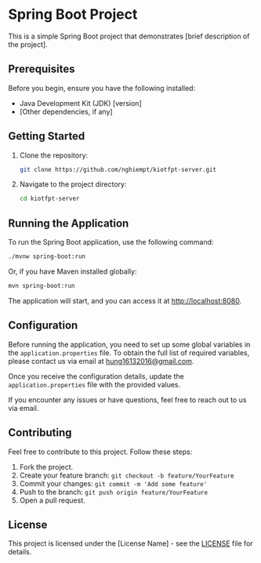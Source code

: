 
# Spring Boot Project

This is a simple Spring Boot project that demonstrates [brief description of the project].

## Prerequisites

Before you begin, ensure you have the following installed:

- Java Development Kit (JDK) [version]
- [Other dependencies, if any]

## Getting Started

1. Clone the repository:

   ```bash
   git clone https://github.com/nghiempt/kiotfpt-server.git
   ```

2. Navigate to the project directory:

   ```bash
   cd kiotfpt-server
   ```

## Running the Application

To run the Spring Boot application, use the following command:

```bash
./mvnw spring-boot:run
```

Or, if you have Maven installed globally:

```bash
mvn spring-boot:run
```

The application will start, and you can access it at [http://localhost:8080](http://localhost:8080).

## Configuration

Before running the application, you need to set up some global variables in the `application.properties` file. To obtain the full list of required variables, please contact us via email at [hung16132016@gmail.com](mailto:hung16132016@gmail.com).

Once you receive the configuration details, update the `application.properties` file with the provided values.

If you encounter any issues or have questions, feel free to reach out to us via email.


## Contributing

Feel free to contribute to this project. Follow these steps:

1. Fork the project.
2. Create your feature branch: `git checkout -b feature/YourFeature`
3. Commit your changes: `git commit -m 'Add some feature'`
4. Push to the branch: `git push origin feature/YourFeature`
5. Open a pull request.

## License

This project is licensed under the [License Name] - see the [LICENSE](LICENSE) file for details.
